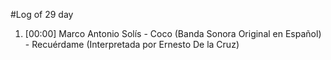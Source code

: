 #Log of 29 day

1. [00:00] Marco Antonio Solís - Coco (Banda Sonora Original en Español) - Recuérdame (Interpretada por Ernesto De la Cruz)

